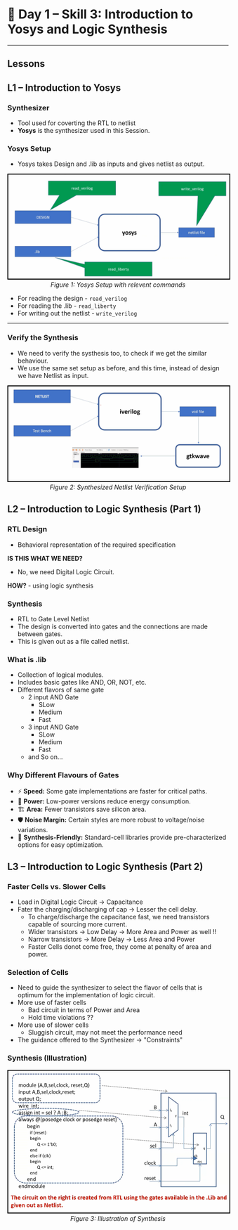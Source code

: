 
# 🔹 Day 1 – Skill 3: Introduction to Yosys and Logic Synthesis

---

## Lessons

## L1 – Introduction to Yosys

### Synthesizer
- Tool used for coverting the RTL to netlist
- **Yosys** is the synthesizer used in this Session.

### Yosys Setup
- Yosys takes Design and .lib as inputs and gives netlist as output.

<p align="center">
  <img src="../W1_images/yosys_setup.png" alt="yosys_setup" width="600" style="border:2px solid black;"/>
  <br/>
  <em>Figure 1: Yosys Setup with relevent commands</em>
</p>

- For reading the design - `read_verilog`
- For reading the .lib - `read_liberty`
- For writing  out the netlist - `write_verilog`

---

### Verify the Synthesis
- We need to verify the systhesis too, to check if we get the similar behaviour.
- We use the same set setup as before, and this time, instead of design we have Netlist as input.

<p align="center">
  <img src="../W1_images/synthesis_verification.png" alt="yosys_setup" width="600" style="border:2px solid black;"/>
  <br/>
  <em>Figure 2: Synthesized Netlist Verification Setup</em>
</p>

## L2 – Introduction to Logic Synthesis (Part 1)
### RTL Design
- Behavioral representation of the required specification

**IS THIS WHAT WE NEED?**
- No, we need Digital Logic Circuit.

**HOW?** - using logic synthesis

### Synthesis
- RTL to Gate Level Netlist
- The design is converted into gates and the connections are made between gates.
- This is given out as a file called netlist.

### What is .lib
- Collection of logical modules.
- Includes basic gates like AND, OR, NOT, etc.
- Different flavors of same gate
  - 2 input AND Gate
    - SLow
    - Medium
    - Fast
  - 3 input AND Gate
    - SLow
    - Medium
    - Fast
  - and So on...

### Why Different Flavours of Gates

- ⚡ **Speed:** Some gate implementations are faster for critical paths.  
- 🔋 **Power:** Low-power versions reduce energy consumption.  
- 🏗️ **Area:** Fewer transistors save silicon area.  
- 🛡️ **Noise Margin:** Certain styles are more robust to voltage/noise variations.  
- 🧰 **Synthesis-Friendly:** Standard-cell libraries provide pre-characterized options for easy optimization.

## L3 – Introduction to Logic Synthesis (Part 2)

### Faster Cells vs. Slower Cells
- Load in Digital Logic Circuit -> Capacitance
- Fater the charging/discharging of cap -> Lesser the cell delay.
  - To charge/discharge the capacitance fast, we need transistors capable of sourcing more current.
  - Wider transistors -> Low Delay -> More Area and Power as well !!
  - Narrow transistors -> More Delay -> Less Area and Power
  - Faster Cells donot come free, they come at penalty of area and power.

### Selection of Cells
- Need to guide the synthesizer to select the flavor of cells that is optimum for the implementation of logic circuit.
- More use of faster cells
  - Bad circuit in terms of Power and Area
  - Hold time violations ??
- More use of slower cells
  - Sluggish circuit, may not meet the performance need
- The guidance offered to the Synthesizer -> "Constraints"

### Synthesis (Illustration)

<p align="center">
  <img src="../W1_images/Synthesis_illustration.png" alt="synthesis_illustration" width="600" style="border:2px solid black;"/>
  <br/>
  <em>Figure 3: Illustration of Synthesis</em>
</p>















